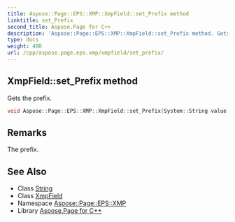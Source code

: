 ```yaml
---
title: Aspose::Page::EPS::XMP::XmpField::set_Prefix method
linktitle: set_Prefix
second_title: Aspose.Page for C++
description: 'Aspose::Page::EPS::XMP::XmpField::set_Prefix method. Gets the prefix in C++.'
type: docs
weight: 400
url: /cpp/aspose.page.eps.xmp/xmpfield/set_prefix/
---
```

## XmpField::set_Prefix method


Gets the prefix.

```cpp
void Aspose::Page::EPS::XMP::XmpField::set_Prefix(System::String value)
```

## Remarks


The prefix.
## See Also

* Class [String](../../../system/string/)
* Class [XmpField](../)
* Namespace [Aspose::Page::EPS::XMP](../../)
* Library [Aspose.Page for C++](../../../)
